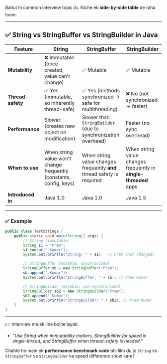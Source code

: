 Bahut hi common interview topic 👍.
Niche ek **side-by-side table** de raha hoon:

---

## ✅ String vs StringBuffer vs StringBuilder in Java

| Feature           | **String**                                                          | **StringBuffer**                                                       | **StringBuilder**                                                |
| ----------------- | ------------------------------------------------------------------- | ---------------------------------------------------------------------- | ---------------------------------------------------------------- |
| **Mutability**    | ❌ Immutable (once created, value can’t change)                      | ✅ Mutable                                                              | ✅ Mutable                                                        |
| **Thread-safety** | ✅ Yes (immutable, so inherently thread-safe)                        | ✅ Yes (methods synchronized → safe for multithreading)                 | ❌ No (not synchronized → faster)                                 |
| **Performance**   | Slower (creates new object on modification)                         | Slower than `StringBuilder` (due to synchronization overhead)          | Faster (no sync overhead)                                        |
| **When to use**   | When string value won’t change frequently (constants, config, keys) | When string value changes frequently **and** thread safety is required | When string value changes frequently in **single-threaded** apps |
| **Introduced in** | Java 1.0                                                            | Java 1.0                                                               | Java 1.5                                                         |

---

### ✅ Example

```java
public class TestStrings {
    public static void main(String[] args) {
        // String (immutable)
        String s1 = "Prem";
        s1.concat(" Kumar");
        System.out.println("String: " + s1);  // Prem (not changed)

        // StringBuffer (mutable, synchronized)
        StringBuffer sb = new StringBuffer("Prem");
        sb.append(" Kumar");
        System.out.println("StringBuffer: " + sb); // Prem Kumar

        // StringBuilder (mutable, non-synchronized)
        StringBuilder sb2 = new StringBuilder("Prem");
        sb2.append(" Kumar");
        System.out.println("StringBuilder: " + sb2); // Prem Kumar
    }
}
```

---

👉 Interview me ek line bolne layak:

* *"Use String when immutability matters, StringBuilder for speed in single-thread, and StringBuffer when thread-safety is needed."*

Chahte ho main ek **performance benchmark code** bhi likh du jo `String` vs `StringBuffer` vs `StringBuilder` ka speed difference show kare?
